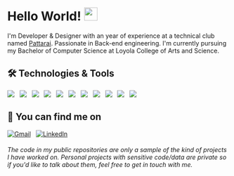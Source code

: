 # Hello World! <img src="https://raw.githubusercontent.com/MartinHeinz/MartinHeinz/master/wave.gif" width="30px">

I'm Developer & Designer with an year of experience at a technical club named [Pattarai](http://pattarai.in "www.pattarai.in"). Passionate in Back-end engineering. I'm currently pursuing my Bachelor of Computer Science at Loyola College of Arts and Science.


## 🛠 Technologies & Tools
![](https://img.shields.io/badge/Python--informational?style=flat&logo=python&logoColor=white&color=2bbc8a) &nbsp;
![](https://img.shields.io/badge/HTML--informational?style=flat&logo=HTML5&logoColor=white&color=2bbc8a) &nbsp;
![](https://img.shields.io/badge/JavaScript--informational?style=flat&logo=javascript&logoColor=white&color=2bbc8a) &nbsp;
![](https://img.shields.io/badge/Bootstarp--informational?style=flat&logo=Bootstrap&logoColor=white&color=2bbc8a) &nbsp;
![](https://img.shields.io/badge/Flask--informational?style=flat&logo=Flask&logoColor=white&color=2bbc8a) &nbsp;
![](https://img.shields.io/badge/ReactJs--informational?style=flat&logo=React&logoColor=white&color=2bbc8a) &nbsp;
![](https://img.shields.io/badge/MySQL--informational?style=flat&logo=MySQL&logoColor=white&color=2bbc8a) &nbsp;
![](https://img.shields.io/badge/Illustrator--informational?style=flat&logo=Adobe-Illustrator&logoColor=white&color=2bbc8a) &nbsp;
![](https://img.shields.io/badge/Git--informational?style=flat&logo=Git&logoColor=white&color=2bbc8a) &nbsp;
![](https://img.shields.io/badge/GitHub--informational?style=flat&logo=GitHub&logoColor=white&color=2bbc8a) &nbsp;
![](https://img.shields.io/badge/npm--informational?style=flat&logo=npm&logoColor=white&color=2bbc8a)

## 📱 You can find me on
[![Gmail](https://img.shields.io/badge/-Mail-0077B5?style=for-the-badge&logo=Gmail&logoColor=white&color=important)](mailto:joshuafrankle7@gmail.com) &nbsp;
[![LinkedIn](https://img.shields.io/badge/-LinkedIn-0077B5?style=for-the-badge&logo=LinkedIn&logoColor=white)](https://www.linkedin.com/in/joshua-frankle-9832271ab/) &nbsp;


###### The code in my public repositories are only a sample of the kind of projects I have worked on. Personal projects with sensitive code/data are private so if you'd like to talk about them, feel free to get in touch with me.
